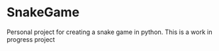 # SnakeGame
Personal project for creating a snake game in python.
This is a work in progress project
